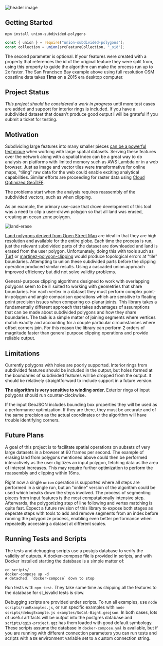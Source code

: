 ![header image](https://user-images.githubusercontent.com/511063/79779147-be044680-82ee-11ea-8949-33bc45f5743a.png)

## Getting Started

`npm install union-subdivided-polygons`

```js
const { union } = require("union-subdivided-polygons");
const collection = union(srcFeatureCollection, "_oid");
```

The second parameter is optional. If your features were created with a property that references the id of the original feature they were split from, using this property to guide the algorithm can make the process run up to 2x faster. The San Francisco Bay example above using full resolution OSM coastline data takes **11ms** on a 2015 era desktop computer.

## Project Status

_This project should be considered a work in progress_ until more test cases are added and support for interior rings is included. If you have a subdivided dataset that doesn't produce good output I will be grateful if you submit a ticket for testing.

## Motivation

Subdividing large features into many smaller pieces [can be a powerful technique](http://blog.cleverelephant.ca/2019/11/subdivide.html) when working with large spatial datasets. Serving these features over the network along with a spatial index can be a great way to do analysis on platforms with limited memory such as AWS Lambda or in a web browser. Just as image and vector tiles were transformative for online maps, "tiling" raw data for the web could enable exciting analytical capabilities. Similar efforts are proceeding for raster data using [Cloud Optimized GeoTIFF](https://www.cogeo.org/).

The problems start when the analysis requires reassembly of the subdivided vectors, such as when clipping.

As an example, the primary use-case that drove development of this tool was a need to clip a user-drawn polygon so that all land was erased, creating an ocean zone polygon.

![land-erase](https://user-images.githubusercontent.com/511063/80313122-ecc26700-879d-11ea-994a-1020da86e4f1.png)

[Land polygons derived from Open Street Map](https://osmdata.openstreetmap.de/data/land-polygons.html) are ideal in that they are high resolution and available for the entire globe. Each time the process is run, just the relevant subdivided parts of the dataset are downloaded and land is erased from the user polygon. Unfortunately, doing this with tools such as [Turf](https://turfjs.org/docs/#union) or [martinez-polygon-clipping](https://github.com/w8r/martinez) would produce topological errors at "tile" boundaries. Attempting to union these subdivided parts before the clipping operation produced similar results. Using a cascaded union approach improved efficiency but did not solve validity problems.

General-purpose clipping algorithms designed to work with overlapping polygons seem to be ill suited to working with geometries that share boundaries. For each vertex in a dataset they must perform complex point-in-polygon and angle comparison operations which are sensitive to floating point precision issues when comparing co-planar joints. This library takes a fundamentally different approach that takes advantages of assumptions that can be made about subdivided polygons and how they share boundaries. The task is a simple matter of joining segments where vertices match exactly and accounting for a couple particular circumstances where offset corners join. For this reason the library can perform 2 orders of magnitude faster than general purpose clipping operations and provide reliable output.

## Limitations

Currently polygons with holes are poorly supported. Interior rings from subdivided features should be included in the output, but holes formed at the boundaries of subdivided features will be dropped from the output. It should be relatively straightforward to include support in a future version.

**The algorithm is very sensitive to winding order.** Exterior rings of input polygons should run counter-clockwise.

If the input GeoJSON includes bounding box properties they will be used as a performance optimization. If they are there, they must be accurate and of the same precision as the actual coordinates or the algorithm will have trouble identifying corners.

## Future Plans

A goal of this project is to facilitate spatial operations on subsets of very large datasets in a browser at 60 frames per second. The example of erasing land from polygons mentioned above could then be performed interactively as the user digitizes an input polygon, fetching data as the area of interest increases. This may require further optimization to perform the reassembly and clipping within 16ms.

Right now a single `union` operation is supported where all steps are performed in a single run, but an "online" version of the algorithm could be used which breaks down the steps involved. The process of segmenting pieces from input features is the most computationally intensive step. Afterwards, the polygonizing step of line following and vertex matching is quite fast. Expect a future revision of this library to expose both stages as seperate steps with tools to add and remove segments from an index before running the polygonize process, enabling even better performance when repeatedly accessing a dataset at different scales.

## Running Tests and Scripts

The tests and debugging scripts use a postgis database to verify the validity of outputs. A docker-compose file is provided in scripts, and with Docker installed starting the database is a simple matter of:

```
cd scripts/
docker-compose up -d
# detached. `docker-compose` down to stop
```

Run tests with `npm test`. They take some time as shipping all the features to the database for st_isvalid tests is slow.

Debugging scripts are provided under scripts. To run all examples, use `node scripts/runExamples.js`, or run specific examples with `node scripts/debugExample.js examples/SoCal-Bight.geojson`. In both cases, lots of useful artifacts will be output into the postgres database and `scripts/qgis-project.qgz` has them loaded with good default symbology. These scripts assume the database in `docker-compose.yml` is available, but if you are running with different connection parameters you can run tests and scripts with a `DB` environment variable set to a custom connection string.
